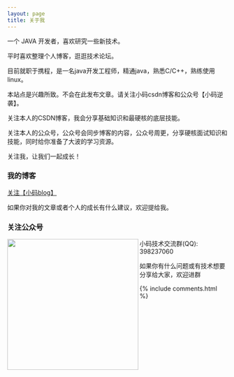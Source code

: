 ```yaml
---
layout: page
title: 关于我 
---
```


一个 JAVA 开发者，喜欢研究一些新技术。
<p>
平时喜欢整理个人博客，逛逛技术论坛。
<p>
目前就职于携程，是一名java开发工程师，精通java，熟悉C/C++，熟练使用linux。
<p>
本站点是兴趣所致。不会在此发布文章。请关注小码csdn博客和公众号【小码逆袭】。
<p>
关注本人的CSDN博客，我会分享基础知识和最硬核的底层技能。
<p>
关注本人的公众号，公众号会同步博客的内容，公众号周更，分享硬核面试知识和技能，同时给你准备了大波的学习资源。
<p>
关注我，让我们一起成长！
<p>

<h3> 我的博客 </h3>  

<p>

<p>

<a href="https://blog.csdn.net/lyztyycode">关注【小码blog】</a>

<p>

如果你对我的文章或者个人的成长有什么建议，欢迎提给我。


<h3> 关注公众号 </h3>  

<p> 

<img src="https://img-blog.csdnimg.cn/20200405142254907.jpeg?x-oss-process=image/watermark,type_ZmFuZ3poZW5naGVpdGk,shadow_10,text_aHR0cHM6Ly9ibG9nLmNzZG4ubmV0L2x5enR5eWNvZGU=,size_16,color_FFFFFF,t_70"  width="300" height="300" align="left">

<p> 
小码技术交流群(QQ): 398237060     
<p> 
如果你有什么问题或有技术想要分享给大家，欢迎进群
<p> 


{% include comments.html %}

